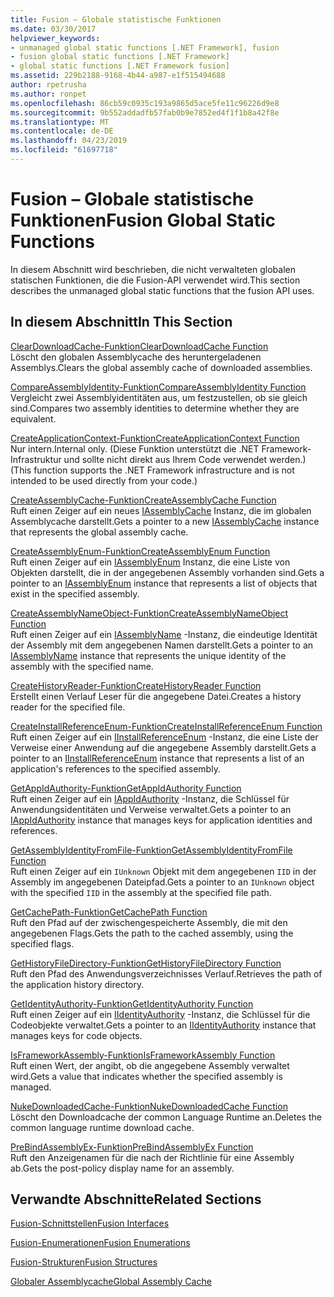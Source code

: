 ```yaml
---
title: Fusion – Globale statistische Funktionen
ms.date: 03/30/2017
helpviewer_keywords:
- unmanaged global static functions [.NET Framework], fusion
- fusion global static functions [.NET Framework]
- global static functions [.NET Framework fusion]
ms.assetid: 229b2188-9168-4b44-a987-e1f515494688
author: rpetrusha
ms.author: ronpet
ms.openlocfilehash: 86cb59c0935c193a9865d5ace5fe11c96226d9e8
ms.sourcegitcommit: 9b552addadfb57fab0b9e7852ed4f1f1b8a42f8e
ms.translationtype: MT
ms.contentlocale: de-DE
ms.lasthandoff: 04/23/2019
ms.locfileid: "61697718"
---
```

# <a name="fusion-global-static-functions"></a><span data-ttu-id="2bfab-102">Fusion – Globale statistische Funktionen</span><span class="sxs-lookup"><span data-stu-id="2bfab-102">Fusion Global Static Functions</span></span>
<span data-ttu-id="2bfab-103">In diesem Abschnitt wird beschrieben, die nicht verwalteten globalen statischen Funktionen, die die Fusion-API verwendet wird.</span><span class="sxs-lookup"><span data-stu-id="2bfab-103">This section describes the unmanaged global static functions that the fusion API uses.</span></span>  
  
## <a name="in-this-section"></a><span data-ttu-id="2bfab-104">In diesem Abschnitt</span><span class="sxs-lookup"><span data-stu-id="2bfab-104">In This Section</span></span>  
 [<span data-ttu-id="2bfab-105">ClearDownloadCache-Funktion</span><span class="sxs-lookup"><span data-stu-id="2bfab-105">ClearDownloadCache Function</span></span>](../../../../docs/framework/unmanaged-api/fusion/cleardownloadcache-function.md)  
 <span data-ttu-id="2bfab-106">Löscht den globalen Assemblycache des heruntergeladenen Assemblys.</span><span class="sxs-lookup"><span data-stu-id="2bfab-106">Clears the global assembly cache of downloaded assemblies.</span></span>  
  
 [<span data-ttu-id="2bfab-107">CompareAssemblyIdentity-Funktion</span><span class="sxs-lookup"><span data-stu-id="2bfab-107">CompareAssemblyIdentity Function</span></span>](../../../../docs/framework/unmanaged-api/fusion/compareassemblyidentity-function.md)  
 <span data-ttu-id="2bfab-108">Vergleicht zwei Assemblyidentitäten aus, um festzustellen, ob sie gleich sind.</span><span class="sxs-lookup"><span data-stu-id="2bfab-108">Compares two assembly identities to determine whether they are equivalent.</span></span>  
  
 [<span data-ttu-id="2bfab-109">CreateApplicationContext-Funktion</span><span class="sxs-lookup"><span data-stu-id="2bfab-109">CreateApplicationContext Function</span></span>](../../../../docs/framework/unmanaged-api/fusion/createapplicationcontext-function.md)  
 <span data-ttu-id="2bfab-110">Nur intern.</span><span class="sxs-lookup"><span data-stu-id="2bfab-110">Internal only.</span></span> <span data-ttu-id="2bfab-111">(Diese Funktion unterstützt die .NET Framework-Infrastruktur und sollte nicht direkt aus Ihrem Code verwendet werden.)</span><span class="sxs-lookup"><span data-stu-id="2bfab-111">(This function supports the .NET Framework infrastructure and is not intended to be used directly from your code.)</span></span>  
  
 [<span data-ttu-id="2bfab-112">CreateAssemblyCache-Funktion</span><span class="sxs-lookup"><span data-stu-id="2bfab-112">CreateAssemblyCache Function</span></span>](../../../../docs/framework/unmanaged-api/fusion/createassemblycache-function.md)  
 <span data-ttu-id="2bfab-113">Ruft einen Zeiger auf ein neues [IAssemblyCache](../../../../docs/framework/unmanaged-api/fusion/iassemblycache-interface.md) Instanz, die im globalen Assemblycache darstellt.</span><span class="sxs-lookup"><span data-stu-id="2bfab-113">Gets a pointer to a new [IAssemblyCache](../../../../docs/framework/unmanaged-api/fusion/iassemblycache-interface.md) instance that represents the global assembly cache.</span></span>  
  
 [<span data-ttu-id="2bfab-114">CreateAssemblyEnum-Funktion</span><span class="sxs-lookup"><span data-stu-id="2bfab-114">CreateAssemblyEnum Function</span></span>](../../../../docs/framework/unmanaged-api/fusion/createassemblyenum-function.md)  
 <span data-ttu-id="2bfab-115">Ruft einen Zeiger auf ein [IAssemblyEnum](../../../../docs/framework/unmanaged-api/fusion/iassemblyenum-interface.md) Instanz, die eine Liste von Objekten darstellt, die in der angegebenen Assembly vorhanden sind.</span><span class="sxs-lookup"><span data-stu-id="2bfab-115">Gets a pointer to an [IAssemblyEnum](../../../../docs/framework/unmanaged-api/fusion/iassemblyenum-interface.md) instance that represents a list of objects that exist in the specified assembly.</span></span>  
  
 [<span data-ttu-id="2bfab-116">CreateAssemblyNameObject-Funktion</span><span class="sxs-lookup"><span data-stu-id="2bfab-116">CreateAssemblyNameObject Function</span></span>](../../../../docs/framework/unmanaged-api/fusion/createassemblynameobject-function.md)  
 <span data-ttu-id="2bfab-117">Ruft einen Zeiger auf ein [IAssemblyName](../../../../docs/framework/unmanaged-api/fusion/iassemblyname-interface.md) -Instanz, die eindeutige Identität der Assembly mit dem angegebenen Namen darstellt.</span><span class="sxs-lookup"><span data-stu-id="2bfab-117">Gets a pointer to an [IAssemblyName](../../../../docs/framework/unmanaged-api/fusion/iassemblyname-interface.md) instance that represents the unique identity of the assembly with the specified name.</span></span>  
  
 [<span data-ttu-id="2bfab-118">CreateHistoryReader-Funktion</span><span class="sxs-lookup"><span data-stu-id="2bfab-118">CreateHistoryReader Function</span></span>](../../../../docs/framework/unmanaged-api/fusion/createhistoryreader-function.md)  
 <span data-ttu-id="2bfab-119">Erstellt einen Verlauf Leser für die angegebene Datei.</span><span class="sxs-lookup"><span data-stu-id="2bfab-119">Creates a history reader for the specified file.</span></span>  
  
 [<span data-ttu-id="2bfab-120">CreateInstallReferenceEnum-Funktion</span><span class="sxs-lookup"><span data-stu-id="2bfab-120">CreateInstallReferenceEnum Function</span></span>](../../../../docs/framework/unmanaged-api/fusion/createinstallreferenceenum-function.md)  
 <span data-ttu-id="2bfab-121">Ruft einen Zeiger auf ein [IInstallReferenceEnum](../../../../docs/framework/unmanaged-api/fusion/iinstallreferenceenum-interface.md) -Instanz, die eine Liste der Verweise einer Anwendung auf die angegebene Assembly darstellt.</span><span class="sxs-lookup"><span data-stu-id="2bfab-121">Gets a pointer to an [IInstallReferenceEnum](../../../../docs/framework/unmanaged-api/fusion/iinstallreferenceenum-interface.md) instance that represents a list of an application's references to the specified assembly.</span></span>  
  
 [<span data-ttu-id="2bfab-122">GetAppIdAuthority-Funktion</span><span class="sxs-lookup"><span data-stu-id="2bfab-122">GetAppIdAuthority Function</span></span>](../../../../docs/framework/unmanaged-api/fusion/getappidauthority-function.md)  
 <span data-ttu-id="2bfab-123">Ruft einen Zeiger auf ein [IAppIdAuthority](../../../../docs/framework/unmanaged-api/fusion/iappidauthority-interface.md) -Instanz, die Schlüssel für Anwendungsidentitäten und Verweise verwaltet.</span><span class="sxs-lookup"><span data-stu-id="2bfab-123">Gets a pointer to an [IAppIdAuthority](../../../../docs/framework/unmanaged-api/fusion/iappidauthority-interface.md) instance that manages keys for application identities and references.</span></span>  
  
 [<span data-ttu-id="2bfab-124">GetAssemblyIdentityFromFile-Funktion</span><span class="sxs-lookup"><span data-stu-id="2bfab-124">GetAssemblyIdentityFromFile Function</span></span>](../../../../docs/framework/unmanaged-api/fusion/getassemblyidentityfromfile-function.md)  
 <span data-ttu-id="2bfab-125">Ruft einen Zeiger auf ein `IUnknown` Objekt mit dem angegebenen `IID` in der Assembly im angegebenen Dateipfad.</span><span class="sxs-lookup"><span data-stu-id="2bfab-125">Gets a pointer to an `IUnknown` object with the specified `IID` in the assembly at the specified file path.</span></span>  
  
 [<span data-ttu-id="2bfab-126">GetCachePath-Funktion</span><span class="sxs-lookup"><span data-stu-id="2bfab-126">GetCachePath Function</span></span>](../../../../docs/framework/unmanaged-api/fusion/getcachepath-function.md)  
 <span data-ttu-id="2bfab-127">Ruft den Pfad auf der zwischengespeicherte Assembly, die mit den angegebenen Flags.</span><span class="sxs-lookup"><span data-stu-id="2bfab-127">Gets the path to the cached assembly, using the specified flags.</span></span>  
  
 [<span data-ttu-id="2bfab-128">GetHistoryFileDirectory-Funktion</span><span class="sxs-lookup"><span data-stu-id="2bfab-128">GetHistoryFileDirectory Function</span></span>](../../../../docs/framework/unmanaged-api/fusion/gethistoryfiledirectory-function.md)  
 <span data-ttu-id="2bfab-129">Ruft den Pfad des Anwendungsverzeichnisses Verlauf.</span><span class="sxs-lookup"><span data-stu-id="2bfab-129">Retrieves the path of the application history directory.</span></span>  
  
 [<span data-ttu-id="2bfab-130">GetIdentityAuthority-Funktion</span><span class="sxs-lookup"><span data-stu-id="2bfab-130">GetIdentityAuthority Function</span></span>](../../../../docs/framework/unmanaged-api/fusion/getidentityauthority-function.md)  
 <span data-ttu-id="2bfab-131">Ruft einen Zeiger auf ein [IIdentityAuthority](../../../../docs/framework/unmanaged-api/fusion/iidentityauthority-interface.md) -Instanz, die Schlüssel für die Codeobjekte verwaltet.</span><span class="sxs-lookup"><span data-stu-id="2bfab-131">Gets a pointer to an [IIdentityAuthority](../../../../docs/framework/unmanaged-api/fusion/iidentityauthority-interface.md) instance that manages keys for code objects.</span></span>  
  
 [<span data-ttu-id="2bfab-132">IsFrameworkAssembly-Funktion</span><span class="sxs-lookup"><span data-stu-id="2bfab-132">IsFrameworkAssembly Function</span></span>](../../../../docs/framework/unmanaged-api/fusion/isframeworkassembly-function.md)  
 <span data-ttu-id="2bfab-133">Ruft einen Wert, der angibt, ob die angegebene Assembly verwaltet wird.</span><span class="sxs-lookup"><span data-stu-id="2bfab-133">Gets a value that indicates whether the specified assembly is managed.</span></span>  
  
 [<span data-ttu-id="2bfab-134">NukeDownloadedCache-Funktion</span><span class="sxs-lookup"><span data-stu-id="2bfab-134">NukeDownloadedCache Function</span></span>](../../../../docs/framework/unmanaged-api/fusion/nukedownloadedcache-function.md)  
 <span data-ttu-id="2bfab-135">Löscht den Downloadcache der common Language Runtime an.</span><span class="sxs-lookup"><span data-stu-id="2bfab-135">Deletes the common language runtime download cache.</span></span>  
  
 [<span data-ttu-id="2bfab-136">PreBindAssemblyEx-Funktion</span><span class="sxs-lookup"><span data-stu-id="2bfab-136">PreBindAssemblyEx Function</span></span>](../../../../docs/framework/unmanaged-api/fusion/prebindassemblyex-function.md)  
 <span data-ttu-id="2bfab-137">Ruft den Anzeigenamen für die nach der Richtlinie für eine Assembly ab.</span><span class="sxs-lookup"><span data-stu-id="2bfab-137">Gets the post-policy display name for an assembly.</span></span>  
  
## <a name="related-sections"></a><span data-ttu-id="2bfab-138">Verwandte Abschnitte</span><span class="sxs-lookup"><span data-stu-id="2bfab-138">Related Sections</span></span>  
 [<span data-ttu-id="2bfab-139">Fusion-Schnittstellen</span><span class="sxs-lookup"><span data-stu-id="2bfab-139">Fusion Interfaces</span></span>](../../../../docs/framework/unmanaged-api/fusion/fusion-interfaces.md)  
  
 [<span data-ttu-id="2bfab-140">Fusion-Enumerationen</span><span class="sxs-lookup"><span data-stu-id="2bfab-140">Fusion Enumerations</span></span>](../../../../docs/framework/unmanaged-api/fusion/fusion-enumerations.md)  
  
 [<span data-ttu-id="2bfab-141">Fusion-Strukturen</span><span class="sxs-lookup"><span data-stu-id="2bfab-141">Fusion Structures</span></span>](../../../../docs/framework/unmanaged-api/fusion/fusion-structures.md)  
  
 [<span data-ttu-id="2bfab-142">Globaler Assemblycache</span><span class="sxs-lookup"><span data-stu-id="2bfab-142">Global Assembly Cache</span></span>](../../../../docs/framework/app-domains/gac.md)
